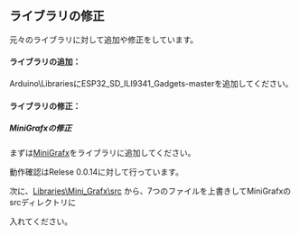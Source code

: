 ## ライブラリの修正

元々のライブラリに対して追加や修正をしています。

#### ライブラリの追加：

Arduino\LibrariesにESP32_SD_ILI9341_Gadgets-masterを追加してください。

#### ライブラリの修正：

##### MiniGrafxの修正

まずは[MiniGrafx](https://github.com/squix78/minigrafx)をライブラリに追加してください。

動作確認はRelese 0.0.14に対して行っています。

次に、[Libraries\Mini_Grafx\src]() から、7つのファイルを上書きしてMiniGrafxのsrcディレクトリに

入れてください。
